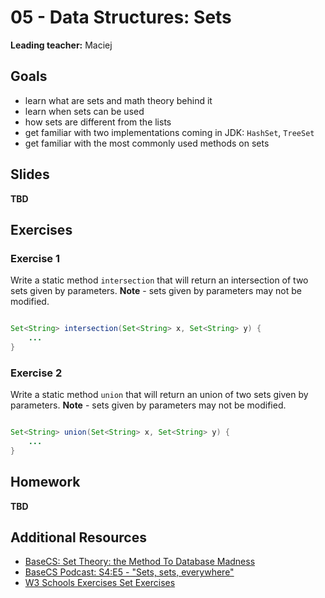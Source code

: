 # 05 - Data Structures: Sets

**Leading teacher:** Maciej

## Goals

- learn what are sets and math theory behind it
- learn when sets can be used
- how sets are different from the lists
- get familiar with two implementations coming in JDK: `HashSet`, `TreeSet`
- get familiar with the most commonly used methods on sets

## Slides

**TBD**

## Exercises

### Exercise 1

Write a static method `intersection` that will return an intersection of two sets given by parameters. **Note** - sets given by parameters may not be modified.

```java

Set<String> intersection(Set<String> x, Set<String> y) {
    ...
}
```
### Exercise 2

Write a static method `union` that will return an union of two sets given by parameters. **Note** - sets given by parameters may not be modified.

```java

Set<String> union(Set<String> x, Set<String> y) {
    ...
}
```

## Homework

**TBD**

## Additional Resources

 - [BaseCS: Set Theory: the Method To Database Madness](https://medium.com/basecs/set-theory-the-method-to-database-madness-5ec4b4f05d79)
 - [BaseCS Podcast: S4:E5 - "Sets, sets, everywhere"](https://dev.to/basecspodcast/s4e5--sets-sets-everywhere)
 - [W3 Schools Exercises Set Exercises](https://www.w3resource.com/java-exercises/collection/index.php#hashset)
